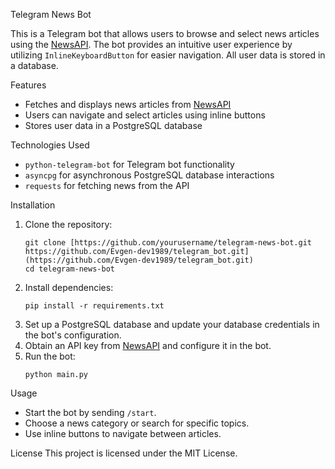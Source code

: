 Telegram News Bot

This is a Telegram bot that allows users to browse and select news articles using the [NewsAPI](https://newsapi.org). The bot provides an intuitive user experience by utilizing `InlineKeyboardButton` for easier navigation. All user data is stored in a database.

Features
- Fetches and displays news articles from [NewsAPI](https://newsapi.org)
- Users can navigate and select articles using inline buttons
- Stores user data in a PostgreSQL database

Technologies Used
- `python-telegram-bot` for Telegram bot functionality
- `asyncpg` for asynchronous PostgreSQL database interactions
- `requests` for fetching news from the API

Installation
1. Clone the repository:
   ```
   git clone [https://github.com/yourusername/telegram-news-bot.git https://github.com/Evgen-dev1989/telegram_bot.git](https://github.com/Evgen-dev1989/telegram_bot.git)
   cd telegram-news-bot
   ```
2. Install dependencies:
   ```
   pip install -r requirements.txt
   ```
3. Set up a PostgreSQL database and update your database credentials in the bot's configuration.
4. Obtain an API key from [NewsAPI](https://newsapi.org) and configure it in the bot.
5. Run the bot:
   ```
   python main.py
   ```
Usage
- Start the bot by sending `/start`.
- Choose a news category or search for specific topics.
- Use inline buttons to navigate between articles.

License
This project is licensed under the MIT License.

